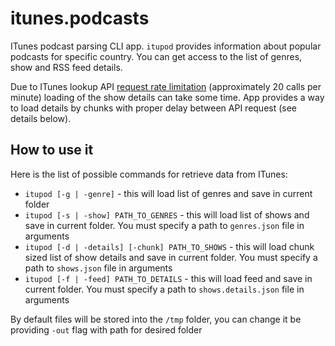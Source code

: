 # itunes.podcasts

ITunes podcast parsing CLI app. `itupod` provides information about popular podcasts for specific country.
You can get access to the list of genres, show and RSS feed details.

Due to ITunes lookup API [request rate limitation](https://developer.apple.com/library/archive/documentation/AudioVideo/Conceptual/iTuneSearchAPI/Searching.html#//apple_ref/doc/uid/TP40017632-CH5-SW1) (approximately 20 calls per minute) loading of the show details can take some time.
App provides a way to load details by chunks with proper delay between API request (see details below).

## How to use it

Here is the list of possible commands for retrieve data from ITunes:

- `itupod [-g | -genre]` - this will load list of genres and save in current folder
- `itupod [-s | -show] PATH_TO_GENRES` - this will load list of shows and save in current folder. You must specify a path to `genres.json` file in arguments
- `itupod [-d | -details] [-chunk] PATH_TO_SHOWS` - this will load chunk sized list of show details and save in current folder. You must specify a path to `shows.json` file in arguments
- `itupod [-f | -feed] PATH_TO_DETAILS` - this will load feed and save in current folder. You must specify a path to `shows.details.json` file in arguments

By default files will be stored into the `/tmp` folder, you can change it be providing `-out` flag with path for desired folder
